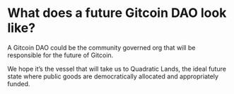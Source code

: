 # What does a future Gitcoin DAO look like?

A Gitcoin DAO could be the community governed org that will be responsible for the future of Gitcoin.

We hope it’s the vessel that will take us to Quadratic Lands, the ideal future state where public goods are democratically allocated and appropriately funded.
